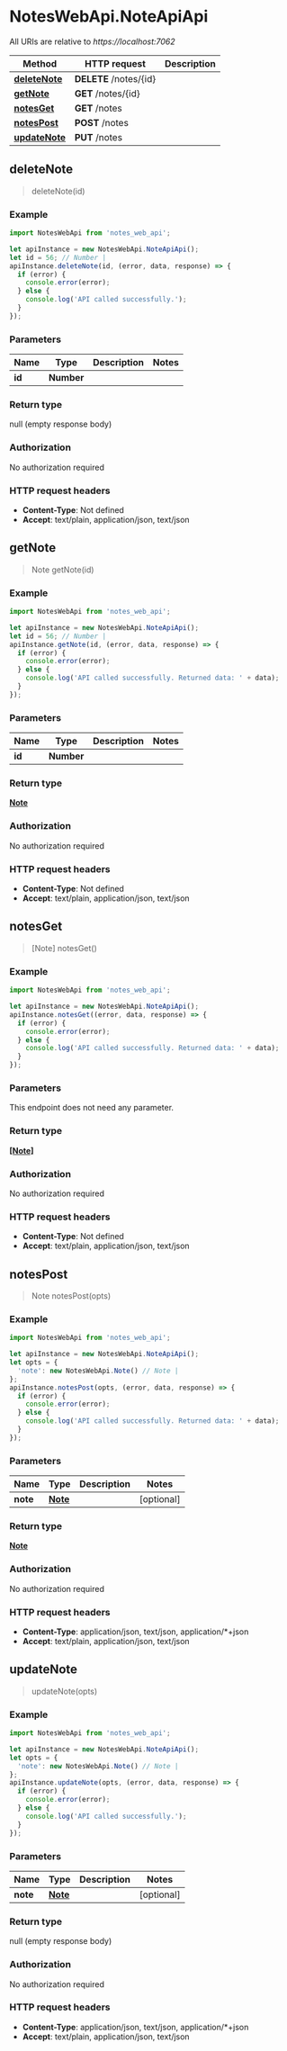 # NotesWebApi.NoteApiApi

All URIs are relative to *https://localhost:7062*

Method | HTTP request | Description
------------- | ------------- | -------------
[**deleteNote**](NoteApiApi.md#deleteNote) | **DELETE** /notes/{id} | 
[**getNote**](NoteApiApi.md#getNote) | **GET** /notes/{id} | 
[**notesGet**](NoteApiApi.md#notesGet) | **GET** /notes | 
[**notesPost**](NoteApiApi.md#notesPost) | **POST** /notes | 
[**updateNote**](NoteApiApi.md#updateNote) | **PUT** /notes | 



## deleteNote

> deleteNote(id)



### Example

```javascript
import NotesWebApi from 'notes_web_api';

let apiInstance = new NotesWebApi.NoteApiApi();
let id = 56; // Number | 
apiInstance.deleteNote(id, (error, data, response) => {
  if (error) {
    console.error(error);
  } else {
    console.log('API called successfully.');
  }
});
```

### Parameters


Name | Type | Description  | Notes
------------- | ------------- | ------------- | -------------
 **id** | **Number**|  | 

### Return type

null (empty response body)

### Authorization

No authorization required

### HTTP request headers

- **Content-Type**: Not defined
- **Accept**: text/plain, application/json, text/json


## getNote

> Note getNote(id)



### Example

```javascript
import NotesWebApi from 'notes_web_api';

let apiInstance = new NotesWebApi.NoteApiApi();
let id = 56; // Number | 
apiInstance.getNote(id, (error, data, response) => {
  if (error) {
    console.error(error);
  } else {
    console.log('API called successfully. Returned data: ' + data);
  }
});
```

### Parameters


Name | Type | Description  | Notes
------------- | ------------- | ------------- | -------------
 **id** | **Number**|  | 

### Return type

[**Note**](Note.md)

### Authorization

No authorization required

### HTTP request headers

- **Content-Type**: Not defined
- **Accept**: text/plain, application/json, text/json


## notesGet

> [Note] notesGet()



### Example

```javascript
import NotesWebApi from 'notes_web_api';

let apiInstance = new NotesWebApi.NoteApiApi();
apiInstance.notesGet((error, data, response) => {
  if (error) {
    console.error(error);
  } else {
    console.log('API called successfully. Returned data: ' + data);
  }
});
```

### Parameters

This endpoint does not need any parameter.

### Return type

[**[Note]**](Note.md)

### Authorization

No authorization required

### HTTP request headers

- **Content-Type**: Not defined
- **Accept**: text/plain, application/json, text/json


## notesPost

> Note notesPost(opts)



### Example

```javascript
import NotesWebApi from 'notes_web_api';

let apiInstance = new NotesWebApi.NoteApiApi();
let opts = {
  'note': new NotesWebApi.Note() // Note | 
};
apiInstance.notesPost(opts, (error, data, response) => {
  if (error) {
    console.error(error);
  } else {
    console.log('API called successfully. Returned data: ' + data);
  }
});
```

### Parameters


Name | Type | Description  | Notes
------------- | ------------- | ------------- | -------------
 **note** | [**Note**](Note.md)|  | [optional] 

### Return type

[**Note**](Note.md)

### Authorization

No authorization required

### HTTP request headers

- **Content-Type**: application/json, text/json, application/*+json
- **Accept**: text/plain, application/json, text/json


## updateNote

> updateNote(opts)



### Example

```javascript
import NotesWebApi from 'notes_web_api';

let apiInstance = new NotesWebApi.NoteApiApi();
let opts = {
  'note': new NotesWebApi.Note() // Note | 
};
apiInstance.updateNote(opts, (error, data, response) => {
  if (error) {
    console.error(error);
  } else {
    console.log('API called successfully.');
  }
});
```

### Parameters


Name | Type | Description  | Notes
------------- | ------------- | ------------- | -------------
 **note** | [**Note**](Note.md)|  | [optional] 

### Return type

null (empty response body)

### Authorization

No authorization required

### HTTP request headers

- **Content-Type**: application/json, text/json, application/*+json
- **Accept**: text/plain, application/json, text/json

